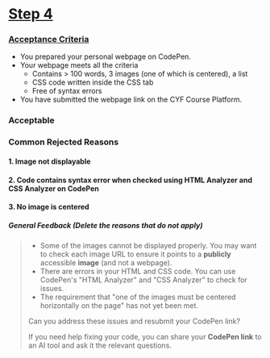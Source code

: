 # [Step 4](https://itd.codeyourfuture.io/steps/four/#instructions)  

### [Acceptance Criteria](https://itd.codeyourfuture.io/steps/four/#acceptance-criteria)
- You prepared your personal webpage on CodePen.
- Your webpage meets all the criteria
  - Contains \> 100 words, 3 images (one of which is centered), a list
  - CSS code written inside the CSS tab
  - Free of syntax errors
- You have submitted the webpage link on the CYF Course Platform.

### Acceptable 

### Common Rejected Reasons

#### 1. Image not displayable
#### 2. Code contains syntax error when checked using HTML Analyzer and CSS Analyzer on CodePen
#### 3. No image is centered

##### General Feedback (Delete the reasons that do not apply)
> - Some of the images cannot be displayed properly. You may want to check each image URL to ensure it points to a **publicly** accessible **image** (and not a webpage).
> - There are errors in your HTML and CSS code. You can use CodePen's "HTML Analyzer" and "CSS Analyzer" to check for issues.
> - The requirement that "one of the images must be centered horizontally on the page" has not yet been met.
>
> Can you address these issues and resubmit your CodePen link?
>
> If you need help fixing your code, you can share your **CodePen link** to an AI tool and ask it the relevant questions.
